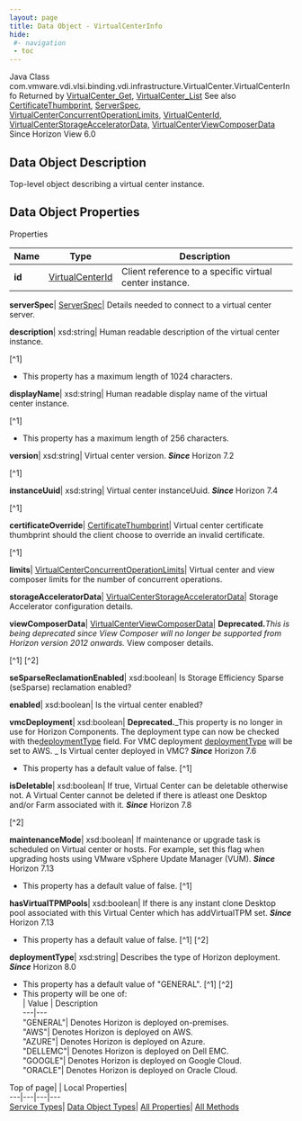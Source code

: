 ```yaml
---
layout: page
title: Data Object - VirtualCenterInfo
hide:
 #- navigation
 - toc
---
```






Java Class
    com.vmware.vdi.vlsi.binding.vdi.infrastructure.VirtualCenter.VirtualCenterInfo
Returned by
     [VirtualCenter_Get](vdi.infrastructure.VirtualCenter.md#get), [VirtualCenter_List](vdi.infrastructure.VirtualCenter.md#list)
See also
     [CertificateThumbprint](vdi.utils.Certificate.CertificateThumbprint.md), [ServerSpec](vdi.utils.Certificate.ServerSpec.md), [VirtualCenterConcurrentOperationLimits](vdi.infrastructure.VirtualCenter.ConcurrentOperationLimits.md), [VirtualCenterId](vdi.entity.VirtualCenterId.md), [VirtualCenterStorageAcceleratorData](vdi.infrastructure.VirtualCenter.StorageAcceleratorData.md), [VirtualCenterViewComposerData](vdi.infrastructure.VirtualCenter.ViewComposerData.md)
Since 
    Horizon View 6.0

## Data Object Description 

Top-level object describing a virtual center instance. 

## Data Object Properties

Properties

Name |  Type |  Description   
---|---|---  
**id**| [VirtualCenterId](vdi.entity.VirtualCenterId.md)|  Client reference to a specific virtual center instance.   
  
**serverSpec**| [ServerSpec](vdi.utils.Certificate.ServerSpec.md)|  Details needed to connect to a virtual center server.   
  
**description**|  xsd:string|  Human readable description of the virtual center instance.   


[^1]
  * This property has a maximum length of 1024 characters. 

  
**displayName**|  xsd:string|  Human readable display name of the virtual center instance.   


[^1]
  * This property has a maximum length of 256 characters. 

  
**version**|  xsd:string|  Virtual center version.  **_Since_** Horizon 7.2  


[^1]

  
**instanceUuid**|  xsd:string|  Virtual center instanceUuid.  **_Since_** Horizon 7.4  


[^1]

  
**certificateOverride**| [CertificateThumbprint](vdi.utils.Certificate.CertificateThumbprint.md)|  Virtual center certificate thumbprint should the client choose to override an invalid certificate.   


[^1]

  
**limits**| [VirtualCenterConcurrentOperationLimits](vdi.infrastructure.VirtualCenter.ConcurrentOperationLimits.md)|  Virtual center and view composer limits for the number of concurrent operations.   
  
**storageAcceleratorData**| [VirtualCenterStorageAcceleratorData](vdi.infrastructure.VirtualCenter.StorageAcceleratorData.md)|  Storage Accelerator configuration details.   
  
**viewComposerData**| [VirtualCenterViewComposerData](vdi.infrastructure.VirtualCenter.ViewComposerData.md)| **Deprecated.**_This is being deprecated since View Composer will no longer be supported from Horizon version 2012 onwards._ View composer details.   


[^1]
[^2]

  
**seSparseReclamationEnabled**|  xsd:boolean|  Is Storage Efficiency Sparse (seSparse) reclamation enabled?   
  
**enabled**|  xsd:boolean|  Is the virtual center enabled?   
  
**vmcDeployment**|  xsd:boolean| **Deprecated.**_This property is no longer in use for Horizon Components. The deployment type can now be checked with the[deploymentType](vdi.infrastructure.VirtualCenter.VirtualCenterInfo.md#deploymentType) field. For VMC deployment [deploymentType](vdi.infrastructure.VirtualCenter.VirtualCenterInfo.md#deploymentType) will be set to AWS. _ Is Virtual center deployed in VMC?  **_Since_** Horizon 7.6  


  * This property has a default value of false.
[^1]

  
**isDeletable**|  xsd:boolean|  If true, Virtual Center can be deletable otherwise not. A Virtual Center cannot be deleted if there is atleast one Desktop and/or Farm associated with it.  **_Since_** Horizon 7.8  


[^2]

  
**maintenanceMode**|  xsd:boolean|  If maintenance or upgrade task is scheduled on Virtual center or hosts. For example, set this flag when upgrading hosts using VMware vSphere Update Manager (VUM).  **_Since_** Horizon 7.13  


  * This property has a default value of false.
[^1]

  
**hasVirtualTPMPools**|  xsd:boolean|  If there is any instant clone Desktop pool associated with this Virtual Center which has addVirtualTPM set.  **_Since_** Horizon 7.13  


  * This property has a default value of false.
[^1]
[^2]

  
**deploymentType**|  xsd:string|  Describes the type of Horizon deployment.  **_Since_** Horizon 8.0  


  * This property has a default value of "GENERAL".
[^1]
[^2]
  * This property will be one of:  
|  Value |  Description   
---|---  
"GENERAL"| Denotes Horizon is deployed on-premises.  
"AWS"| Denotes Horizon is deployed on AWS.  
"AZURE"| Denotes Horizon is deployed on Azure.  
"DELLEMC"| Denotes Horizon is deployed on Dell EMC.  
"GOOGLE"| Denotes Horizon is deployed on Google Cloud.  
"ORACLE"| Denotes Horizon is deployed on Oracle Cloud.  

  
  
  
Top of page| | Local Properties|   
---|---|---|---  
[Service Types](index-mo_types.md)| [Data Object Types](index-do_types.md)| [All Properties](index-properties.md)| [All Methods](index-methods.md)  
  
  

